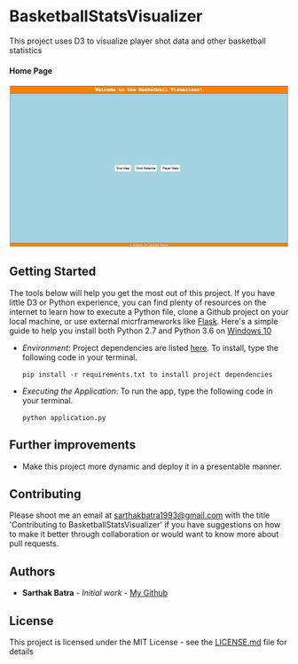 # BasketballStatsVisualizer

This project uses D3 to visualize player shot data and other basketball statistics

#### Home Page
![static/img/Home Page](static/img/HomePage.png)

## Getting Started
The tools below will help you get the most out of this project. If you have little D3 or Python experience, you can find plenty of resources on the internet to learn how to execute a Python file, clone a Github project on your local machine, or use external micrframeworks like [Flask](http://flask.pocoo.org/). Here's a simple guide to help you install both Python 2.7 and Python 3.6 on [Windows 10](https://datascience.com.co/how-to-install-python-2-7-and-3-6-in-windows-10-add-python-path-281e7eae62a)

 - *Environment*: Project dependencies are listed [here](requirements.txt). To install, type the following code in your terminal. 

	```
	pip install -r requirements.txt to install project dependencies
	```

 - *Executing the Application*: To run the app, type the following code in your terminal.

	```
	python application.py
	```

## Further improvements 
- Make this project more dynamic and deploy it in a presentable manner.

## Contributing

Please shoot me an email at sarthakbatra1993@gmail.com with the title 'Contributing to BasketballStatsVisualizer' if you have suggestions on how to make it better through collaboration or would want to know more about pull requests.

## Authors

* **Sarthak Batra** - *Initial work* - [My Github](https://github.com/sarthakbatragatech)

## License

This project is licensed under the MIT License - see the [LICENSE.md](LICENSE.md) file for details